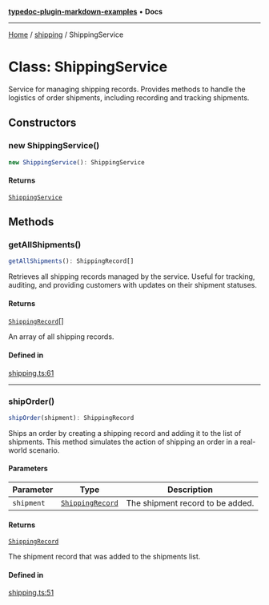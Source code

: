 [**typedoc-plugin-markdown-examples**](../../README.md) • **Docs**

***

[Home](../../README.md) / [shipping](../README.md) / ShippingService

# Class: ShippingService

Service for managing shipping records.
Provides methods to handle the logistics of order shipments, including recording and tracking shipments.

## Constructors

### new ShippingService()

```ts
new ShippingService(): ShippingService
```

#### Returns

[`ShippingService`](ShippingService.md)

## Methods

### getAllShipments()

```ts
getAllShipments(): ShippingRecord[]
```

Retrieves all shipping records managed by the service.
Useful for tracking, auditing, and providing customers with updates on their shipment statuses.

#### Returns

[`ShippingRecord`](../interfaces/ShippingRecord.md)[]

An array of all shipping records.

#### Defined in

[shipping.ts:61](https://github.com/typedoc2md/typedoc-plugin-markdown-examples/blob/main/dummy-api/src/shipping.ts#L61)

***

### shipOrder()

```ts
shipOrder(shipment): ShippingRecord
```

Ships an order by creating a shipping record and adding it to the list of shipments.
This method simulates the action of shipping an order in a real-world scenario.

#### Parameters

| Parameter | Type | Description |
| ------ | ------ | ------ |
| `shipment` | [`ShippingRecord`](../interfaces/ShippingRecord.md) | The shipment record to be added. |

#### Returns

[`ShippingRecord`](../interfaces/ShippingRecord.md)

The shipment record that was added to the shipments list.

#### Defined in

[shipping.ts:51](https://github.com/typedoc2md/typedoc-plugin-markdown-examples/blob/main/dummy-api/src/shipping.ts#L51)

